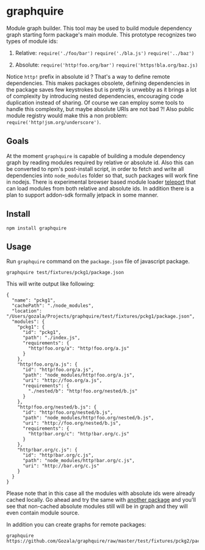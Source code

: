 # graphquire #

Module graph builder. This tool may be used to build module dependency graph
starting form package's main module. This prototype recognizes two types of
module ids:

  1. Relative:
     `require('./foo/bar')`
     `require('./bla.js')`
     `require('../baz')`

  2. Absolute:
     `require('http!foo.org/bar')`
     `require('https!bla.org/baz.js)`

Notice `http!` prefix in absolute id ? That's a way to define remote
dependencies. This makes packages obsolete, defining dependencies in the package
saves few keystrokes but is pretty is unwebby as it brings a lot of complexity
by introducing nested dependencies, encouraging code duplication instead of
sharing. Of course we can employ some tools to handle this complexity, but
maybe absolute URIs are not bad ?! Also public module registry would make this
a non problem: `require('http!jsm.org/underscore')`.

## Goals ##

At the moment `graphquire` is capable of building a module dependency graph by
reading modules required by relative or absolute id. Also this can be converted
to npm's post-install script, in order to fetch and write all dependencies into
`node_modules` folder so that, such packages will work fine in nodejs. There
is experimental browser based module loader
[teleport](https://github.com/Gozala/teleport/blob/experimental/npm-1.x.x/teleport.js)
that can load modules from both relative and absolute ids. In addition there is
a plan to support addon-sdk formally jetpack in some manner.


## Install ##

    npm install graphquire

## Usage ##

Run `graphquire` command on the `package.json` file of javascript package.

    graphquire test/fixtures/pckg1/package.json

This will write output like following:

    {
      "name": "pckg1",
      "cachePath": "./node_modules",
      "location": "/Users/gozala/Projects/graphquire/test/fixtures/pckg1/package.json",
      "modules": {
        "pckg1": {
          "id": "pckg1",
          "path": "./index.js",
          "requirements": {
            "http!foo.org/a": "http!foo.org/a.js"
          }
        },
        "http!foo.org/a.js": {
          "id": "http!foo.org/a.js",
          "path": "node_modules/http!foo.org/a.js",
          "uri": "http://foo.org/a.js",
          "requirements": {
            "./nested/b": "http!foo.org/nested/b.js"
          }
        },
        "http!foo.org/nested/b.js": {
          "id": "http!foo.org/nested/b.js",
          "path": "node_modules/http!foo.org/nested/b.js",
          "uri": "http://foo.org/nested/b.js",
          "requirements": {
            "http!bar.org/c": "http!bar.org/c.js"
          }
        },
        "http!bar.org/c.js": {
          "id": "http!bar.org/c.js",
          "path": "node_modules/http!bar.org/c.js",
          "uri": "http://bar.org/c.js"
        }
      }
    }


Please note that in this case all the modules with absolute ids were already
cached locally. Go ahead and try the same with
[another package](./test/fixtures/pckg2/package.json) and you'll see that
non-cached absolute modules still will be in graph and they will even contain
module source.


In addition you can create graphs for remote packages:

    graphquire https://github.com/Gozala/graphquire/raw/master/test/fixtures/pckg2/package.json
